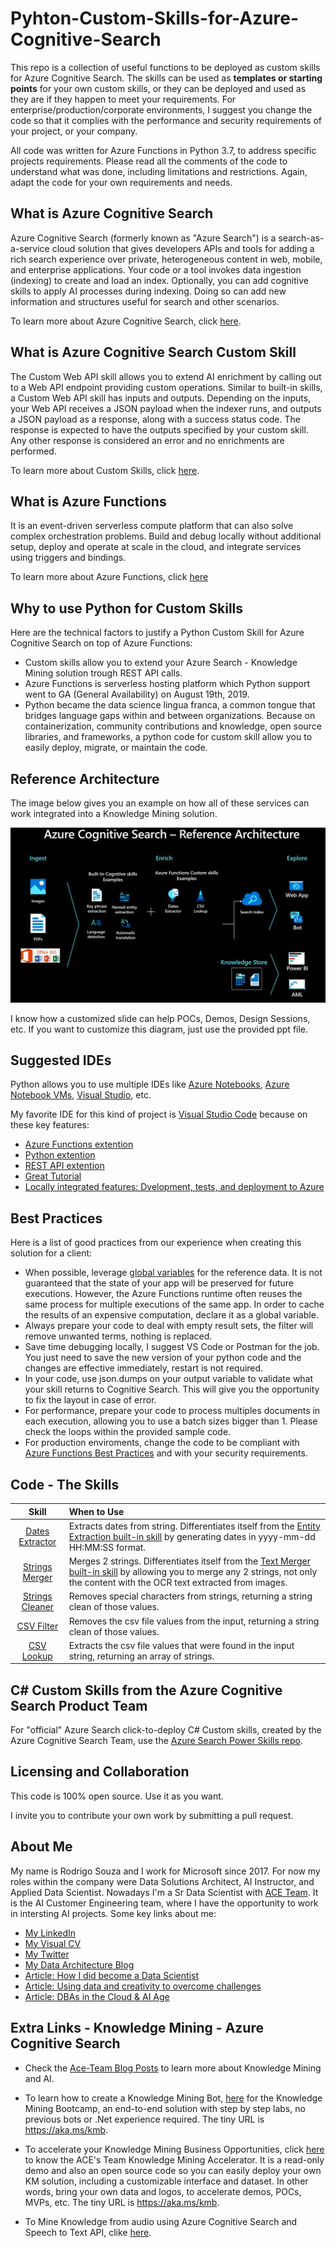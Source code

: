 # Pyhton-Custom-Skills-for-Azure-Cognitive-Search
This repo is a collection of useful functions to be deployed as custom skills for Azure Cognitive Search. The skills can be used as **templates or starting points** for your own custom skills, or they can be deployed and used as they are if they happen to meet your requirements. For enterprise/production/corporate environments, I suggest you change the code so that it complies with the performance and security requirements of your project, or your company. 

All code was written for Azure Functions in Python 3.7, to address specific projects requirements. Please read all the comments of the code to understand what was done, including limitations and restrictions. Again, adapt the code for your own requirements and needs.

## What is Azure Cognitive Search
Azure Cognitive Search (formerly known as "Azure Search") is a search-as-a-service cloud solution that gives developers APIs and tools for adding a rich search experience over private, heterogeneous content in web, mobile, and enterprise applications. Your code or a tool invokes data ingestion (indexing) to create and load an index. Optionally, you can add cognitive skills to apply AI processes during indexing. Doing so can add new information and structures useful for search and other scenarios.

To learn more about Azure Cognitive Search, click [here](https://docs.microsoft.com/en-us/azure/search/search-what-is-azure-search). 

## What is Azure Cognitive Search Custom Skill
The Custom Web API skill allows you to extend AI enrichment by calling out to a Web API endpoint providing custom operations. Similar to built-in skills, a Custom Web API skill has inputs and outputs. Depending on the inputs, your Web API receives a JSON payload when the indexer runs, and outputs a JSON payload as a response, along with a success status code. The response is expected to have the outputs specified by your custom skill. Any other response is considered an error and no enrichments are performed. 

To learn more about Custom Skills, click [here](https://docs.microsoft.com/en-us/azure/search/cognitive-search-custom-skill-interface).

## What is Azure Functions
It is an event-driven serverless compute platform that can also solve complex orchestration problems. Build and debug locally without additional setup, deploy and operate at scale in the cloud, and integrate services using triggers and bindings.

To learn more about Azure Functions, click [here](https://azure.microsoft.com/en-us/services/functions/)

## Why to use Python for Custom Skills

Here are the technical factors to justify a Python Custom Skill for Azure Cognitive Search on top of Azure Functions:

+ Custom skills allow you to extend your Azure Search - Knowledge Mining solution trough REST API calls. 
+ Azure Functions is serverless hosting platform which Python support went to GA (General Availability) on August 19th, 2019. 
+ Python became the data science lingua franca, a common tongue that bridges language gaps within and between organizations. Because on containerization, community contributions and knowledge, open source libraries, and frameworks, a python code for custom skill allow you to easily deploy, migrate, or maintain the code. 

## Reference Architecture
The image below gives you an example on how all of these services can work integrated into a Knowledge Mining solution.

![Reference Architecture](./images/reference.JPG)

I know how a customized slide can help POCs, Demos, Design Sessions, etc. If you want to customize this diagram, just use the provided ppt file.

## Suggested IDEs

Python allows you to use multiple IDEs like [Azure Notebooks](https://notebooks.azure.com/), [Azure Notebook VMs](https://azure.microsoft.com/en-us/blog/three-things-to-know-about-azure-machine-learning-notebook-vm/), [Visual Studio](https://visualstudio.microsoft.com/), etc.

My favorite IDE for this kind of project is [Visual Studio Code](https://code.visualstudio.com/) because on these key features:

+ [Azure Functions extention](https://marketplace.visualstudio.com/items?itemName=ms-azuretools.vscode-azurefunctions)
+ [Python extention](https://marketplace.visualstudio.com/items?itemName=ms-python.python)
+ [REST API extention](https://marketplace.visualstudio.com/items?itemName=mkloubert.vs-rest-api)
+ [Great  Tutorial](https://code.visualstudio.com/docs/languages/python)
+ [Locally integrated features: Dvelopment, tests, and deployment to Azure](https://docs.microsoft.com/en-us/azure/azure-functions/functions-create-first-function-vs-code)

## Best Practices

Here is a list of good practices from our experience when creating this solution for a client:

+ When possible, leverage [global variables](https://docs.microsoft.com/en-us/azure/azure-functions/functions-reference-python#global-variables) for the reference data. It is not guaranteed that the state of your app will be preserved for future executions. However, the Azure Functions runtime often reuses the same process for multiple executions of the same app. In order to cache the results of an expensive computation, declare it as a global variable. 
+ Always prepare your code to deal with empty result sets, the filter will remove unwanted terms, nothing is replaced.
+ Save time debugging locally, I suggest VS Code or Postman for the job. You just need to save the new version of your python code and the changes are effective immediately, restart is not required. 
+ In your code, use json.dumps on your output variable to validate what your skill returns to Cognitive Search. This will give you the opportunity to fix the layout in case of error.
+ For performance, prepare your code to process multiples documents in each execution, allowing you to use a batch sizes bigger than 1. Please check the loops within the provided sample code.
+ For production enviroments, change the code to be compliant with [Azure Functions Best Practices](https://docs.microsoft.com/en-us/azure/azure-functions/functions-best-practices) and with your security requirements.

## Code - The Skills

Skill | When to Use
:---:|:---
[Dates Extractor](./code/dates-extractor.md) | Extracts dates from string. Differentiates itself from the [Entity Extraction built-in skill](https://docs.microsoft.com/en-us/azure/search/cognitive-search-skill-entity-recognition) by generating dates in yyyy-mm-dd HH:MM:SS format. 
[Strings Merger](./code/strings-merger.md) | Merges 2 strings. Differentiates itself from the [Text Merger built-in skill](https://docs.microsoft.com/en-us/azure/search/cognitive-search-skill-textmerger) by allowing you to merge any 2 strings, not only the content with the OCR text extracted from images.
[Strings Cleaner](./code/strings-cleaner.md) | Removes special characters from strings, returning a string clean of those values.
[CSV Filter](./code/csv-filter.md) | Removes the csv file values from the input, returning a string clean of those values.
[CSV Lookup](./code/csv-lookup.md) | Extracts the csv file values that were found in the input string, returning an array of strings.

## C# Custom Skills from the Azure Cognitive Search Product Team 
For "official" Azure Search click-to-deploy C# Custom skills, created by the Azure Cognitive Search Team, use the [Azure Search Power Skills repo](https://github.com/Azure-Samples/azure-search-power-skills).

## Licensing and Collaboration
This code is 100% open source. Use it as you want.

I invite you to contribute your own work by submitting a pull request.

## About Me
My name is Rodrigo Souza and I work for Microsoft since 2017. For now my roles within the company were Data Solutions Architect, AI Instructor, and Applied Data Scientist. Nowadays I'm a Sr Data Scientist with [ACE Team](http://aka.ms/ACE-Blog). It is the AI Customer Engineering team, where I have the opportunity to work in intersting AI projects. Some key links about me:

+ [My LinkedIn](https://www.linkedin.com/in/rodrigossz/)
+ [My Visual CV](https://github.com/Rodrigossz/CV)
+ [My Twitter](https://twitter.com/rodrigosqsz)
+ [My Data Architecture Blog](https://datanewoil.tumblr.com)
+ [Article: How I did become a Data Scientist](https://www.linkedin.com/pulse/how-did-i-become-data-scientist-rodrigo-souza/)
+ [Article: Using data and creativity to overcome challenges](https://www.linkedin.com/pulse/using-data-creativity-overcome-challenges-rodrigo-souza/)
+ [Article: DBAs in the Cloud & AI Age](https://www.linkedin.com/pulse/dbas-cloud-ai-age-rodrigo-souza/)

## Extra Links - Knowledge Mining - Azure Cognitive Search

+ Check the [Ace-Team Blog Posts](https://techcommunity.microsoft.com/t5/AI-Customer-Engineering-Team/bg-p/AICustomerEngineeringTeam/label-name/Knowledge%20Mining) to learn more about Knowledge Mining and AI.

+ To learn how to create a Knowledge Mining Bot, [here](https://aka.ms/kmb) for the Knowledge Mining Bootcamp, an end-to-end solution with step by step labs, no previous bots or .Net experience required. The tiny URL is https://aka.ms/kmb.

+ To accelerate your Knowledge Mining Business Opportunities, click [here](https://aka.ms/kma) to know the ACE's Team Knowledge Mining Accelerator. It is a read-only demo and also an open source code so you can easily deploy your own KM solution, including a customizable interface and dataset. In other words, bring your own data and logos, to accelerate demos, POCs, MVPs, etc. The tiny URL is https://aka.ms/kmb.

+ To Mine Knowledge from audio using Azure Cognitive Search and Speech to Text API, clike [here](https://github.com/Rodrigossz/KM-w-Audio).
